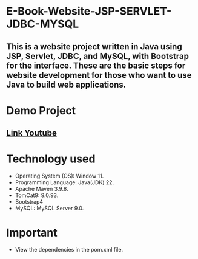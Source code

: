 # E-Book-Website-JSP-SERVLET-JDBC-MYSQL
This is a website project written in Java using JSP, Servlet, JDBC, and MySQL, with Bootstrap for the interface. These are the basic steps for website development for those who want to use Java to build web applications.
---
# Demo Project
[Link Youtube]()
---
# Technology used
  + Operating System (OS): Window 11.
  + Programming Language: Java(JDK) 22.
  + Apache Maven 3.9.8.
  + TomCat9: 9.0.93.
  + Bootstrap4
  + MySQL: MySQL Server 9.0.
    
# Important
 + View the dependencies in the pom.xml file.
